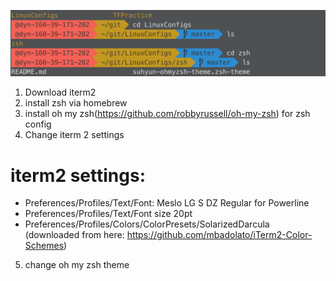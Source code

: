 ![pic](../img/pic.png)
1. Download iterm2
2. install zsh via homebrew
3. install oh my zsh(https://github.com/robbyrussell/oh-my-zsh) for zsh config
4. Change iterm 2 settings

# iterm2 settings:
* Preferences/Profiles/Text/Font: Meslo LG S DZ Regular for Powerline
* Preferences/Profiles/Text/Font size 20pt
* Preferences/Profiles/Colors/ColorPresets/SolarizedDarcula (downloaded from here: https://github.com/mbadolato/iTerm2-Color-Schemes)

5. change oh my zsh theme
